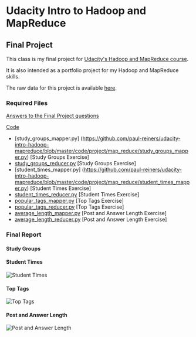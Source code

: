 Udacity Intro to Hadoop and MapReduce
=======================================================
Final Project 
-------------

This class is my final project for [Udacity's Hadoop and MapReduce course](https://www.udacity.com/course/ud617).  

It is also intended as a portfolio project for my Hadoop and MapReduce skills.

The raw data for this project is available [here](http://content.udacity-data.com/course/hadoop/forum_data.tar.gz).

### Required Files

[Answers to the Final Project questions](https://github.com/paul-reiners/udacity-intro-hadoop-mapreduce/blob/master/doc/FinalProjectQuestions.md)

[Code](https://github.com/paul-reiners/udacity-intro-hadoop-mapreduce/tree/master/code/project/map_reduce)
* [study_groups_mapper.py] (https://github.com/paul-reiners/udacity-intro-hadoop-mapreduce/blob/master/code/project/map_reduce/study_groups_mapper.py)     [Study Groups Exercise]
* [study_groups_reducer.py](/paul-reiners/udacity-intro-hadoop-mapreduce/blob/master/code/project/map_reduce/study_groups_reducer.py)       [Study Groups Exercise]
* [student_times_mapper.py] (https://github.com/paul-reiners/udacity-intro-hadoop-mapreduce/blob/master/code/project/map_reduce/student_times_mapper.py)      [Student Times Exercise]
* [student_times_reducer.py](https://github.com/paul-reiners/udacity-intro-hadoop-mapreduce/blob/master/code/project/map_reduce/student_times_reducer.py)      [Student Times Exercise]
* [popular_tags_mapper.py](https://github.com/paul-reiners/udacity-intro-hadoop-mapreduce/blob/master/code/project/map_reduce/popular_tags_mapper.py)        [Top Tags Exercise]
* [popular_tags_reducer.py](https://github.com/paul-reiners/udacity-intro-hadoop-mapreduce/blob/master/code/project/map_reduce/popular_tags_reducer.py)        [Top Tags Exercise]
* [average_length_mapper.py](https://github.com/paul-reiners/udacity-intro-hadoop-mapreduce/blob/master/code/project/map_reduce/average_length_mapper.py)      [Post and Answer Length Exercise]
* [average_length_reducer.py](https://github.com/paul-reiners/udacity-intro-hadoop-mapreduce/blob/master/code/project/map_reduce/average_length_reducer.py)      [Post and Answer Length Exercise]

### Final Report
#### Study Groups
#### Student Times
![Student Times](https://raw.githubusercontent.com/paul-reiners/udacity-intro-hadoop-mapreduce/master/plots/student-times.png)
#### Top Tags
![Top Tags](https://raw.githubusercontent.com/paul-reiners/udacity-intro-hadoop-mapreduce/master/plots/popular-tags.png)
#### Post and Answer Length
![Post and Answer Length](https://raw.githubusercontent.com/paul-reiners/udacity-intro-hadoop-mapreduce/master/plots/average-length.png)

